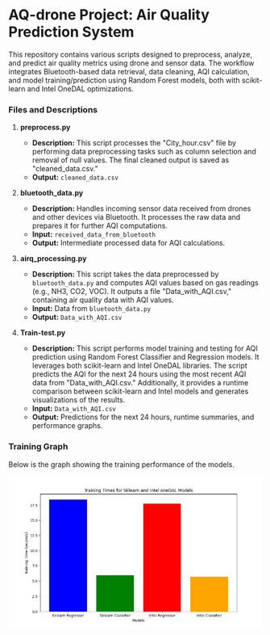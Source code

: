 # AQ-drone Project: Air Quality Prediction System

This repository contains various scripts designed to preprocess, analyze, and predict air quality metrics using drone and sensor data. The workflow integrates Bluetooth-based data retrieval, data cleaning, AQI calculation, and model training/prediction using Random Forest models, both with scikit-learn and Intel OneDAL optimizations.

### Files and Descriptions

1. **preprocess.py**  
   - **Description:** This script processes the "City_hour.csv" file by performing data preprocessing tasks such as column selection and removal of null values. The final cleaned output is saved as "cleaned_data.csv."
   - **Output:** `cleaned_data.csv`

2. **bluetooth_data.py**  
   - **Description:** Handles incoming sensor data received from drones and other devices via Bluetooth. It processes the raw data and prepares it for further AQI computations.
   - **Input:** `received_data_from_bluetooth`
   - **Output:** Intermediate processed data for AQI calculations.

3. **airq_processing.py**  
   - **Description:** This script takes the data preprocessed by `bluetooth_data.py` and computes AQI values based on gas readings (e.g., NH3, CO2, VOC). It outputs a file "Data_with_AQI.csv," containing air quality data with AQI values.
   - **Input:** Data from `bluetooth_data.py`
   - **Output:** `Data_with_AQI.csv`

4. **Train-test.py**  
   - **Description:** This script performs model training and testing for AQI prediction using Random Forest Classifier and Regression models. It leverages both scikit-learn and Intel OneDAL libraries. The script predicts the AQI for the next 24 hours using the most recent AQI data from "Data_with_AQI.csv." Additionally, it provides a runtime comparison between scikit-learn and Intel models and generates visualizations of the results.
   - **Input:** `Data_with_AQI.csv`
   - **Output:** Predictions for the next 24 hours, runtime summaries, and performance graphs.

### Training Graph

Below is the graph showing the training performance of the models. 

![Training Graph](./graph.jpg)
